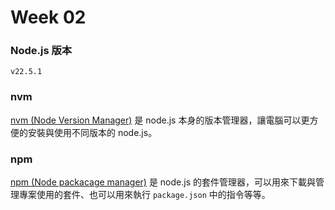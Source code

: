 # Week 02

### Node.js 版本

`v22.5.1`

### nvm

[nvm (Node Version Manager)](https://github.com/nvm-sh/nvm#install--update-script) 是 node.js 本身的版本管理器，讓電腦可以更方便的安裝與使用不同版本的 node.js。

### npm

[npm (Node packacage manager)](https://nodejs.org/en/learn/getting-started/an-introduction-to-the-npm-package-manager) 是 node.js 的套件管理器，可以用來下載與管理專案使用的套件、也可以用來執行 `package.json` 中的指令等等。
